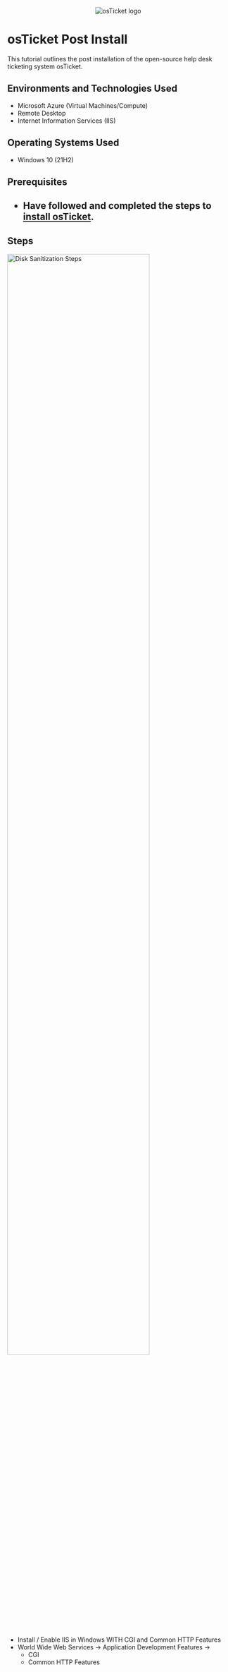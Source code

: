 <p align="center">
<img src="https://i.imgur.com/Clzj7Xs.png" alt="osTicket logo"/>
</p>

<h1>osTicket Post Install</h1>
This tutorial outlines the post installation of the open-source help desk ticketing system osTicket.<br />



<h2>Environments and Technologies Used</h2>

- Microsoft Azure (Virtual Machines/Compute)
- Remote Desktop
- Internet Information Services (IIS)

<h2>Operating Systems Used </h2>

- Windows 10</b> (21H2)

<h2>Prerequisites<h2>

- Have followed and completed the steps to [install osTicket](https://github.com/anthonyfigueroa-1/osTicket_Installation).

<h2>Steps</h2>

<p>
<img src="https://i.imgur.com/DZkA3YW.png" height="80%" width="80%" alt="Disk Sanitization Steps"/>
</p>
  
- Install / Enable IIS in Windows WITH CGI and Common HTTP Features
- World Wide Web Services -> Application Development Features ->
  - CGI
  - Common HTTP Features
  
<br />
